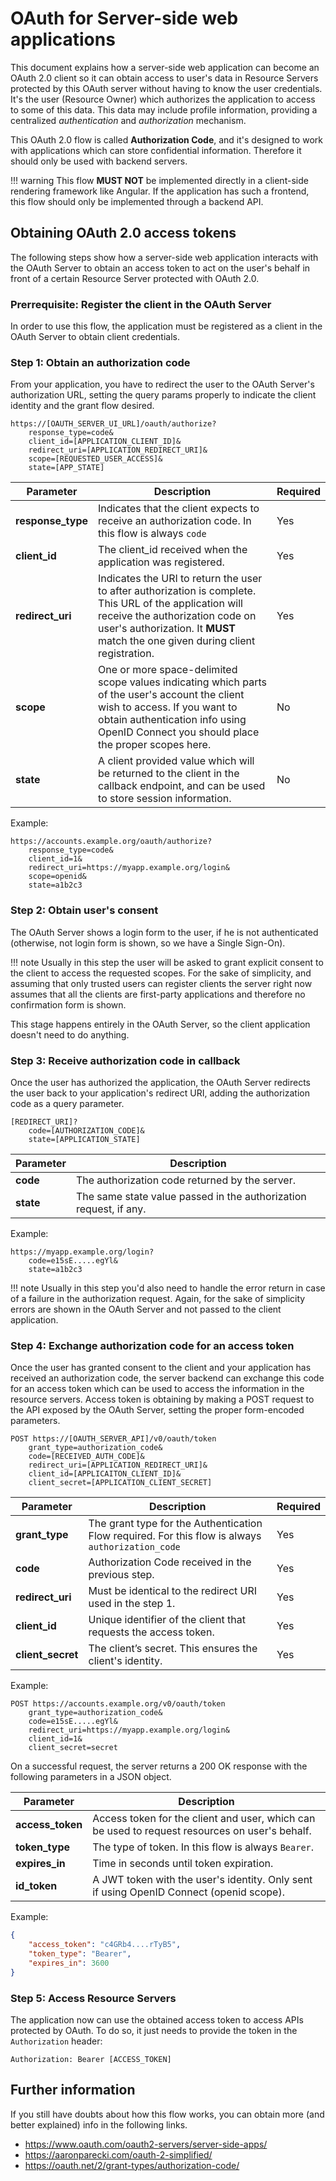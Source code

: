 # OAuth for Server-side web applications

This document explains how a server-side web application can become an OAuth 2.0 client so
it can obtain access to user's data in Resource Servers protected by this OAuth server without 
having to know the user credentials. It's the user (Resource Owner) which authorizes the application
to access to some of this data. This data may include profile information, providing a centralized
*authentication* and *authorization* mechanism.

This OAuth 2.0 flow is called **Authorization Code**, and it's designed to work with applications
which can store confidential information. Therefore it should only be used with backend servers.

!!! warning
    This flow **MUST NOT** be implemented directly in a client-side rendering framework like Angular.
    If the application has such a frontend, this flow should only be implemented through a backend API.

## Obtaining OAuth 2.0 access tokens

The following steps show how a server-side web application interacts with the OAuth Server to obtain 
an access token to act on the user's behalf in front of a certain Resource Server protected with 
OAuth 2.0.

### Prerrequisite: Register the client in the OAuth Server

In order to use this flow, the application must be registered as a client in the OAuth Server to obtain
client credentials.

### Step 1: Obtain an authorization code

From your application, you have to redirect the user to the OAuth Server's authorization URL, setting the
query params properly to indicate the client identity and the grant flow desired.

```
https://[OAUTH_SERVER_UI_URL]/oauth/authorize?
    response_type=code&
    client_id=[APPLICATION_CLIENT_ID]&
    redirect_uri=[APPLICATION_REDIRECT_URI]&
    scope=[REQUESTED_USER_ACCESS]&
    state=[APP_STATE]
```

Parameter | Description | Required
--- | --- | ---
**response_type** | Indicates that the client expects to receive an authorization code. In this flow is always `code` | Yes
**client_id** | The client_id received when the application was registered. | Yes
**redirect_uri** | Indicates the URI to return the user to after authorization is complete. This URL of the application will receive the authorization code on user's authorization. It **MUST** match the one given during client registration. | Yes
**scope** | One or more space-delimited scope values indicating which parts of the user's account the client wish to access. If you want to obtain authentication info using OpenID Connect you should place the proper scopes here. | No
**state** | A client provided value which will be returned to the client in the callback endpoint, and can be used to store session information. | No

Example:

```
https://accounts.example.org/oauth/authorize?
    response_type=code&
    client_id=1&
    redirect_uri=https://myapp.example.org/login&
    scope=openid&
    state=a1b2c3
```

### Step 2: Obtain user's consent

The OAuth Server shows a login form to the user, if he is not authenticated (otherwise, not login form is shown,
so we have a Single Sign-On).

!!! note
    Usually in this step the user will be asked to grant explicit consent to the client to access the requested scopes.
    For the sake of simplicity, and assuming that only trusted users can register clients the server right now assumes
    that all the clients are first-party applications and therefore no confirmation form is shown.

This stage happens entirely in the OAuth Server, so the client application doesn't need to do anything.

### Step 3: Receive authorization code in callback

Once the user has authorized the application, the OAuth Server redirects the user back to your application's redirect URI,
adding the authorization code as a query parameter. 

```
[REDIRECT_URI]?
    code=[AUTHORIZATION_CODE]&
    state=[APPLICATION_STATE]
```

Parameter | Description
--- | ---
**code** | The authorization code returned by the server.
**state** | The same state value passed in the authorization request, if any.

Example:

```
https://myapp.example.org/login?
    code=e15sE.....egYl&
    state=a1b2c3
```

!!! note
    Usually in this step you'd also need to handle the error return in case of a failure in the authorization request.
    Again, for the sake of simplicity errors are shown in the OAuth Server and not passed to the client application.

### Step 4: Exchange authorization code for an access token

Once the user has granted consent to the client and your application has received an authorization code, the server
backend can exchange this code for an access token which can be used to access the information in the resource servers.
Access token is obtaining by making a POST request to the API exposed by the OAuth Server, setting the proper form-encoded
parameters.

```
POST https://[OAUTH_SERVER_API]/v0/oauth/token
    grant_type=authorization_code&
    code=[RECEIVED_AUTH_CODE]&
    redirect_uri=[APPLICATION_REDIRECT_URI]&
    client_id=[APPLICAITON_CLIENT_ID]&
    client_secret=[APPLICATION_CLIENT_SECRET]
```

Parameter | Description | Required
--- | --- | ---
**grant_type** | The grant type for the Authentication Flow required. For this flow is always `authorization_code` | Yes
**code** | Authorization Code received in the previous step. | Yes
**redirect_uri** | Must be identical to the redirect URI used in the step 1. | Yes
**client_id** | Unique identifier of the client that requests the access token. | Yes
**client_secret** | The client’s secret. This ensures the client's identity. | Yes

Example:

```
POST https://accounts.example.org/v0/oauth/token
    grant_type=authorization_code&
    code=e15sE.....egYl&
    redirect_uri=https://myapp.example.org/login&
    client_id=1&
    client_secret=secret
```

On a successful request, the server returns a 200 OK response with the following parameters in a JSON object.

Parameter | Description
--- | ---
**access_token** | Access token for the client and user, which can be used to request resources on user's behalf.
**token_type** | The type of token. In this flow is always `Bearer`.
**expires_in** | Time in seconds until token expiration.
**id_token** | A JWT token with the user's identity. Only sent if using OpenID Connect (openid scope).

Example:

```json
{
    "access_token": "c4GRb4....rTyB5",
    "token_type": "Bearer",
    "expires_in": 3600
}
```

### Step 5: Access Resource Servers

The application now can use the obtained access token to access APIs protected by OAuth. To do so, it just needs to
provide the token in the `Authorization` header:

`Authorization: Bearer [ACCESS_TOKEN]`

## Further information

If you still have doubts about how this flow works, you can obtain more (and better explained) info in the following links.

- <https://www.oauth.com/oauth2-servers/server-side-apps/>
- <https://aaronparecki.com/oauth-2-simplified/>
- <https://oauth.net/2/grant-types/authorization-code/>